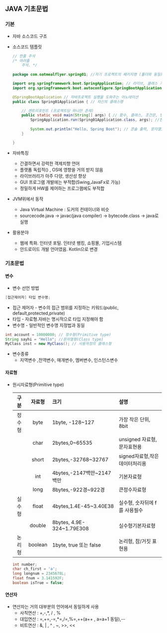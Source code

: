 ## JAVA 기초문법

### 기본 
- 자바 소스코드 구조 
- 소스코드 템플릿 

    ```java 
    // 한줄 주석  
    /* 여러줄
        주석. */
        
    package com.oatmealflyer.spring01; //자기 프로젝트의 패키지명 (폴더와 동일)

    import org.springframework.boot.SpringApplication; // 라이브, 클래스 가져오기  
    import org.springframework.boot.autoconfigure.SpringBootApplication; 

    @SpringBootApplication // 자바프로젝트 실행을 도와주는 어노테이션  
    public class Spring01Application { // 자신의 클래스명

        // 엔트리포인트 (프로젝트당 하나만 존재)
        public static void main(String[] args) { // 함수, 클래스, 조건문, 반복문 시작이 중괄호({)
            SpringApplication.run(Spring01Application.class, args); //한줄이 끝나면 반드시; 
            
            System.out.println("Hello, Spring Boot"); // 콘솔 출력, 문자열을 항상 " 
        }

    }

    ```

- 자바특징
    - 간결하면서 강력한 객제치향 언어 
    - 플랫폼 독립적() , OS에 영향을 거의 받지 않음 
    - 라이브러리가 아주 다양, 생산성 향상 
    - GUI 프로그램 개발에는 부적합(Swing,JavaFx로 가능)
    - 정밀하게 HW를 제어하는 프로그램에도 부적합 

- JVM위에서 동작 
  - Java Virtual Machine : 도커의 컨테이너와 비슷 
  - sourcecode.java -> javac(java compiler) -> bytecode.class -> java로 실행

- 활용분야 
    - 웹에 특화. 인터넷 포털. 인터넷 뱅킹, 쇼핑몰, 기업시스템 
    - 안드로이드 개발 언어였음. Kotlin으로 변경 

### 기초문법 

#### 변수 
- 변수 선언 방법 

```java 
[접근제어자] 타입 변수명; 

```
- 접근 제어자 - 변수의 접근 범위를 지정하는 키워드(public, default,protected,private)
- 타입 - 자료형.자바는 명시적으로 타입 지정해야 함
- 변수명 - 일반적인 변수명 지정법과 동일 

```java 
int account = 10000000; // 정수형(Primitive type)
String sayhi = "Hello"; //문자열형(Class type)
MyClass inst = new MyClass(); // 사용자정의 클래스형
```

- 변수종류 
  - 지역변수 ,전역변수, 매개변수, 멤버변수, 인스턴스변수 

#### 자료형 
- 원시자료형(Primitive type)


    |구분|자료형|크기|설명|
    |:---:|:---:|:---|:---|
    |정수형|byte|1byte, -128~127|가장 작은 단위, 8bit|
    |      |char|2bytes,0~65535|unsigned 자료형,문자표현용|    |
    |      |short|2bytes,-32768~32767|signed자료형,작은데이터처리용  |
    |      |int|4bytes,-2147백만~2147백만|기본자료형 |
    |      |long|8bytes,-922경~922경| 큰정수자료형 |숫자 뒤에 L표시 |
    |실수형|float|4bytes,1.4E-45~3.40E38|실수형, 숫자뒤에 f를 사용필수|
    |      |double|8bytes, 4.9E-324~1.79E308|실수형기본자료형|
    |논리형|boolean|1byte, true 또는 false |논리형, 참/거짓 표현용 |

    ```java 
    int number;
    char ch_first = 'a';
    long longnum = 2345678L; 
    float fnum = 3.141592F; 
    boolean isTrue = false; 
    ```
#### 연산자 
- 연산자는 거의 대부분의 언어에서 동일하게 사용 
    - 사칙연산 : +,-,*, / , %
    - 대입연산 : =,+=,-=,*=,/=,%=,++(a++ , a=a+1 동일),--
    - 비트연산 : &, | , ^ , ~, >>, <<  
